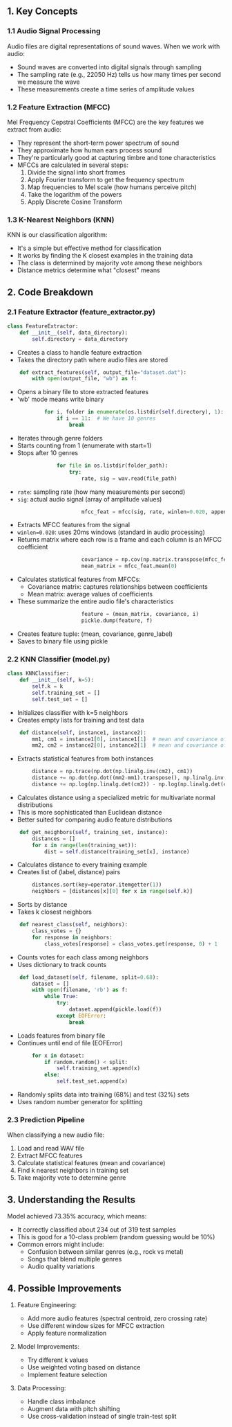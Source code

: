 
## 1. Key Concepts

### 1.1 Audio Signal Processing
Audio files are digital representations of sound waves. When we work with audio:
- Sound waves are converted into digital signals through sampling
- The sampling rate (e.g., 22050 Hz) tells us how many times per second we measure the wave
- These measurements create a time series of amplitude values

### 1.2 Feature Extraction (MFCC)
Mel Frequency Cepstral Coefficients (MFCC) are the key features we extract from audio:
- They represent the short-term power spectrum of sound
- They approximate how human ears process sound
- They're particularly good at capturing timbre and tone characteristics
- MFCCs are calculated in several steps:
  1. Divide the signal into short frames
  2. Apply Fourier transform to get the frequency spectrum
  3. Map frequencies to Mel scale (how humans perceive pitch)
  4. Take the logarithm of the powers
  5. Apply Discrete Cosine Transform

### 1.3 K-Nearest Neighbors (KNN)
KNN is our classification algorithm:
- It's a simple but effective method for classification
- It works by finding the K closest examples in the training data
- The class is determined by majority vote among these neighbors
- Distance metrics determine what "closest" means

## 2. Code Breakdown

### 2.1 Feature Extractor (feature_extractor.py)

```python
class FeatureExtractor:
    def __init__(self, data_directory):
        self.directory = data_directory
```
- Creates a class to handle feature extraction
- Takes the directory path where audio files are stored

```python
    def extract_features(self, output_file="dataset.dat"):
        with open(output_file, "wb") as f:
```
- Opens a binary file to store extracted features
- 'wb' mode means write binary

```python
            for i, folder in enumerate(os.listdir(self.directory), 1):
                if i == 11:  # We have 10 genres
                    break
```
- Iterates through genre folders
- Starts counting from 1 (enumerate with start=1)
- Stops after 10 genres

```python
                for file in os.listdir(folder_path):
                    try:
                        rate, sig = wav.read(file_path)
```
- `rate`: sampling rate (how many measurements per second)
- `sig`: actual audio signal (array of amplitude values)

```python
                        mfcc_feat = mfcc(sig, rate, winlen=0.020, appendEnergy=False)
```
- Extracts MFCC features from the signal
- `winlen=0.020`: uses 20ms windows (standard in audio processing)
- Returns matrix where each row is a frame and each column is an MFCC coefficient

```python
                        covariance = np.cov(np.matrix.transpose(mfcc_feat))
                        mean_matrix = mfcc_feat.mean(0)
```
- Calculates statistical features from MFCCs:
  - Covariance matrix: captures relationships between coefficients
  - Mean matrix: average values of coefficients
- These summarize the entire audio file's characteristics

```python
                        feature = (mean_matrix, covariance, i)
                        pickle.dump(feature, f)
```
- Creates feature tuple: (mean, covariance, genre_label)
- Saves to binary file using pickle

### 2.2 KNN Classifier (model.py)

```python
class KNNClassifier:
    def __init__(self, k=5):
        self.k = k
        self.training_set = []
        self.test_set = []
```
- Initializes classifier with k=5 neighbors
- Creates empty lists for training and test data

```python
    def distance(self, instance1, instance2):
        mm1, cm1 = instance1[0], instance1[1]  # mean and covariance of first instance
        mm2, cm2 = instance2[0], instance2[1]  # mean and covariance of second instance
```
- Extracts statistical features from both instances

```python
        distance = np.trace(np.dot(np.linalg.inv(cm2), cm1))
        distance += np.dot(np.dot((mm2-mm1).transpose(), np.linalg.inv(cm2)), mm2-mm1)
        distance += np.log(np.linalg.det(cm2)) - np.log(np.linalg.det(cm1))
```
- Calculates distance using a specialized metric for multivariate normal distributions
- This is more sophisticated than Euclidean distance
- Better suited for comparing audio feature distributions

```python
    def get_neighbors(self, training_set, instance):
        distances = []
        for x in range(len(training_set)):
            dist = self.distance(training_set[x], instance)
```
- Calculates distance to every training example
- Creates list of (label, distance) pairs

```python
        distances.sort(key=operator.itemgetter(1))
        neighbors = [distances[x][0] for x in range(self.k)]
```
- Sorts by distance
- Takes k closest neighbors

```python
    def nearest_class(self, neighbors):
        class_votes = {}
        for response in neighbors:
            class_votes[response] = class_votes.get(response, 0) + 1
```
- Counts votes for each class among neighbors
- Uses dictionary to track counts

```python
    def load_dataset(self, filename, split=0.68):
        dataset = []
        with open(filename, 'rb') as f:
            while True:
                try:
                    dataset.append(pickle.load(f))
                except EOFError:
                    break
```
- Loads features from binary file
- Continues until end of file (EOFError)

```python
        for x in dataset:
            if random.random() < split:
                self.training_set.append(x)
            else:
                self.test_set.append(x)
```
- Randomly splits data into training (68%) and test (32%) sets
- Uses random number generator for splitting

### 2.3 Prediction Pipeline

When classifying a new audio file:
1. Load and read WAV file
2. Extract MFCC features
3. Calculate statistical features (mean and covariance)
4. Find k nearest neighbors in training set
5. Take majority vote to determine genre

## 3. Understanding the Results

Model achieved 73.35% accuracy, which means:
- It correctly classified about 234 out of 319 test samples
- This is good for a 10-class problem (random guessing would be 10%)
- Common errors might include:
  - Confusion between similar genres (e.g., rock vs metal)
  - Songs that blend multiple genres
  - Audio quality variations

## 4. Possible Improvements

1. Feature Engineering:
   - Add more audio features (spectral centroid, zero crossing rate)
   - Use different window sizes for MFCC extraction
   - Apply feature normalization

2. Model Improvements:
   - Try different k values
   - Use weighted voting based on distance
   - Implement feature selection

3. Data Processing:
   - Handle class imbalance
   - Augment data with pitch shifting
   - Use cross-validation instead of single train-test split

